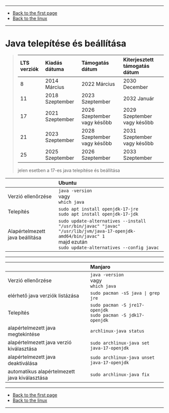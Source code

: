 
---

- [Back to the first page](../../../README.md)
- [Back to the linux](../linux.md)

---

# Java telepítése és beállítása

> | LTS verziók | Kiadás dátuma | Támogatás dátum | Kiterjesztett támogatás dátum |
> | :-- | :-- | :-- | :-- |
> | 8 | 2014 Március | 2022 Március | 2030 December |
> | 11 | 2018 Szeptember | 2023 Szeptember | 2032 Január |
> | 17 | 2021 Szeptember | 2026 Szeptember vagy később | 2029 Szeptember vagy később |
> | 21 | 2023 Szeptember | 2028 Szeptember vagy később | 2031 Szeptember vagy később |
> | 25 | 2025 Szeptember | 2026 Szeptember | 2033 Szeptember |
> 
> jelen esetben a 17-es java telepítése és beállítása

|     | Ubuntu |
| :-- | :----- |
| Verzió ellenőrzése | ```java -version```<br>vagy<br>```which java``` |
| Telepítés | ```sudo apt install openjdk-17-jre```<br>```sudo apt install openjdk-17-jdk``` |
| Alapértelmezett java beállítása | ```sudo update-alternatives --install "/usr/bin/javac" "javac" "/usr/lib/jvm/java-17-openjdk-amd64/bin/javac" 1```<br>majd ezután<br>```sudo update-alternatives --config javac``` |

---

|     | Manjaro |
| :-- | :------ |
| Verzió ellenőrzése | ```java -version```<br>vagy<br>```which java``` |
| elérhető java verziók listázása | ```sudo pacman -sS java \| grep jre``` |
| Telepítés | ```sudo pacman -S jre17-openjdk```<br>```sudo pacman -S jdk17-openjdk``` |
| alapértelmezett java megtekintése | ```archlinux-java status``` |
| alapértelmezett java verzió kiválasztása |  ```sudo archlinux-java set java-17-openjdk``` |
| alapértelmezett java deaktiválása | ```sudo archlinux-java unset java-17-openjdk``` |
| automatikus alapértelmezett java kiválasztása | ```sudo archlinux-java fix``` |

---

- [Back to the first page](../../../README.md)
- [Back to the linux](../linux.md)

---